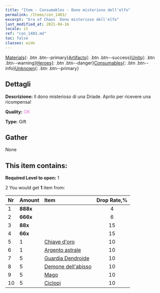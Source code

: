 ```yaml
---
title: "Item - Consumables - Dono misterioso dell'elfo"
permalink: /Items/con_1403/
excerpt: "Era of Chaos  Dono misterioso dell'elfo"
last_modified_at: 2021-04-16
locale: it
ref: "con_1403.md"
toc: false
classes: wide
---
```

 [Materials](/it/Items/){: .btn .btn--primary}[Artifacts](/it/Items/Artifacts/){: .btn .btn--success}[Units](/it/Items/Units/){: .btn .btn--warning}[Heroes](/it/Items/Heroes/){: .btn .btn--danger}[Consumables](/it/Items/Consumables/){: .btn .btn--info}[Unknown](/it/Items/Unknown/){: .btn .btn--primary}

## Dettagli
 **Descrizione:** Il dono misterioso di una Driade. Aprilo per ricevere una ricompensa!

 **Quality:** <span style="color: #DA70D6">OK</span>

 **Type:** Gift

## Gather

  None

## This item contains:

 **Required Level to open:** 1

 2 You would get **1** item  from:

  | Nr | Amount |     Item    | Drop Rate,% |
  |:---|:-------|:------------|:---------:|
  | 1 |  **888x** | <i class="fas fa-gem"/> | 4 | 
  | 2 |  **666x** | <i class="fas fa-gem"/> | 6 | 
  | 3 |  **88x** | <i class="fas fa-gem"/> | 15 | 
  | 4 |  **66x** | <i class="fas fa-gem"/> | 15 | 
  | 5 | 1 | [Chiave d'oro](/it/Items/con_783/) | 10 | 
  | 6 | 1 | [Argento astrale](/it/Items/con_969/) | 10 | 
  | 7 | 5 | [Guardia Dendroide](/it/Items/unt_203/) | 10 | 
  | 8 | 5 | [Demone dell'abisso](/it/Items/unt_230/) | 10 | 
  | 9 | 5 | [Mago](/it/Items/unt_238/) | 10 | 
  | 10 | 5 | [Ciclopi](/it/Items/unt_222/) | 10 | 
